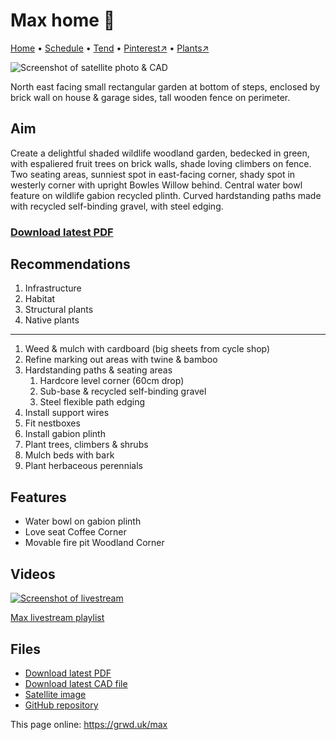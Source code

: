 # Max home 🏡

[Home](https://grwd.uk/max/) • [Schedule](https://grwd.uk/max/schedule) • [Tend](https://grwd.uk/max/tend) • [Pinterest↗](https://pinterest.co.uk/NatureWorksGarden/max) • [Plants↗](https://bit.ly/max-plants)

![Screenshot of satellite photo & CAD](https://res.cloudinary.com/growdigital/image/upload/w_320/v1637764609/clifftop/clifftop-0.6-screenshot.jpg)

North east facing small rectangular garden at bottom of steps, enclosed by brick wall on house & garage sides, tall wooden fence on perimeter. 

## Aim

Create a delightful shaded wildlife woodland garden, bedecked in green, with espaliered fruit trees on brick walls, shade loving climbers on fence. Two seating areas, sunniest spot in east-facing corner, shady spot in westerly corner with  upright Bowles Willow behind. Central water bowl feature on wildlife gabion recycled plinth. Curved hardstanding paths made with recycled self-binding gravel, with steel edging.

### [Download latest PDF](https://github.com/growdigital/max/raw/main/max.pdf)

## Recommendations

1. Infrastructure
2. Habitat
3. Structural plants
4. Native plants

---

1. Weed & mulch with cardboard (big sheets from cycle shop)
2. Refine marking out areas with twine & bamboo
3. Hardstanding paths & seating areas
    1. Hardcore level corner (60cm drop)
    2. Sub-base & recycled self-binding gravel
    3. Steel flexible path edging
4. Install support wires
5. Fit nestboxes
6. Install gabion plinth
7. Plant trees, climbers & shrubs
8. Mulch beds with bark
9. Plant herbaceous perennials

## Features

* Water bowl on gabion plinth
* Love seat Coffee Corner
* Movable fire pit Woodland Corner



## Videos

[![Screenshot of livestream](https://res.cloudinary.com/growdigital/image/upload/w_320/v1638362351/clifftop/clifftop-livestream.jpg)](https://bit.ly/max-playlist)

[Max livestream playlist](https://bit.ly/max-playlist)

## Files

* [Download latest PDF](https://github.com/growdigital/max/raw/main/max.pdf)
* [Download latest CAD file](https://downgit.github.io/#/home?url=https://github.com/growdigital/max/blob/main/max.dxf)
* [Satellite image](https://github.com/growdigital/max/raw/main/satellite.jpg)
* [GitHub repository](https://github.com/growdigital/max)

This page online: <https://grwd.uk/max>
